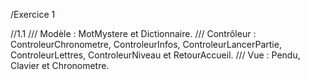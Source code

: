 /Exercice 1

//1.1
/// Modèle : MotMystere et Dictionnaire.
/// Contrôleur : ControleurChronometre, ControleurInfos, ControleurLancerPartie, ControleurLettres, ControleurNiveau et RetourAccueil.
/// Vue : Pendu, Clavier et Chronometre.